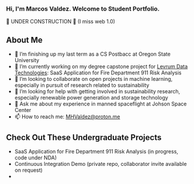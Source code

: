 ### Hi, I'm Marcos Valdez. Welcome to Student Portfolio.

🚧 UNDER CONSTRUCTION 🚧
(I miss web 1.0)

## About Me

- 🔭 I’m finishing up my last term as a CS Postbacc at Oregon State University
- 🌱 I’m currently working on my degree capstone project for [Levrum Data Technologies](https://www.levrum.com/): SaaS Application for Fire Department 911 Risk Analysis
- 👯 I’m looking to collaborate on open projects in machine learning, especially in pursuit of research related to sustainability
- 🤔 I’m looking for help with getting involved in sustainability research, especially renewable power generation and storage technology
- 💬 Ask me about my experience in manned spaceflight at Johson Space Center
- 📫 How to reach me: [MHValdez@proton.me](MHValdez@proton.me)

## Check Out These Undergraduate Projects

- SaaS Application for Fire Department 911 Risk Analysis (in progress, code under NDA)
- Continuous Integration Demo (private repo, collaborator invite available on request)
- 
